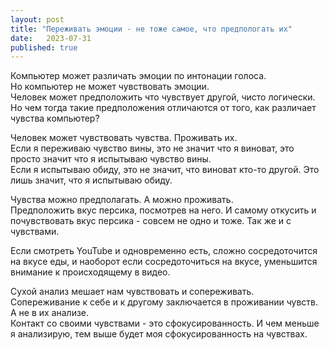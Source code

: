 ```yaml
---
layout: post
title: "Переживать эмоции - не тоже самое, что предпологать их"
date:   2023-07-31
published: true
---
```

Компьютер может различать эмоции по интонации голоса.\
Но компьютер не может чувствовать эмоции.\
Человек может предположить что чувствует другой, чисто логически.\
Но чем тогда такие предположения отличаются от того, как различает чувства компьютер?

Человек может чувствовать чувства. Проживать их.\
Если я переживаю чувство вины, это не значит что я виноват, это просто значит что я испытываю чувство вины.\
Если я испытываю обиду, это не значит, что виноват кто-то другой. Это лишь значит, что я испытываю обиду.

Чувства можно предполагать. А можно проживать.\
Предположить вкус персика, посмотрев на него. И самому откусить и почувствовать вкус персика - совсем не одно и тоже. Так же и с чувствами.

Если смотреть YouTube и одновременно есть, сложно сосредоточится на вкусе еды, и наоборот если сосредоточиться на вкусе,
уменьшится внимание к происходящему в видео.

Сухой анализ мешает нам чувствовать и сопереживать.\
Сопереживание к себе и к другому заключается в проживании чувств. А не в их анализе.\
Контакт со своими чувствами - это сфокусированность. И чем меньше я анализирую, тем выше будет моя сфокусированность на чувствах.
